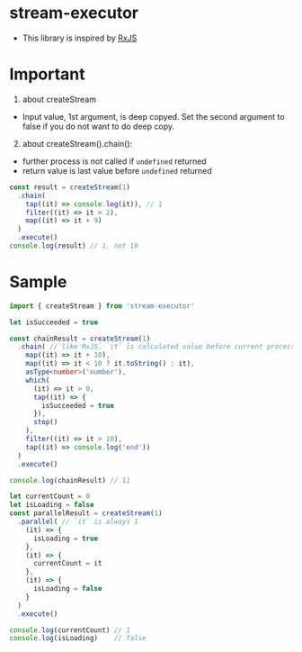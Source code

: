 # stream-executor
- This library is inspired by [RxJS](https://github.com/ReactiveX/rxjs)

# Important
1. about createStream
  - Input value, 1st argument, is deep copyed. Set the second argument to false if you do not want to do deep copy.
2. about createStream().chain():
  - further process is not called if `undefined` returned
  - return value is last value before `undefined` returned
  ```ts
  const result = createStream(1)
    .chain(
      tap((it) => console.log(it)), // 1
      filter((it) => it > 2),
      map((it) => it + 9)
    )
    .execute()
  console.log(result) // 1, not 10
  ``` 

# Sample
```ts
import { createStream } from 'stream-executor'

let isSucceeded = true

const chainResult = createStream(1)
  .chain( // like RxJS. `it` is calculated value before current procecss
    map((it) => it + 10),
    map((it) => it < 10 ? it.toString() : it),
    asType<number>('number'),
    which(
      (it) => it > 0,
      tap((it) => {
        isSucceeded = true
      }),
      stop()
    ),
    filter((it) => it > 10),
    tap((it) => console.log('end'))
  )
  .execute()

console.log(chainResult) // 11

let currentCount = 0
let isLoading = false
const parallelResult = createStream(1)
  .parallel( // `it` is always 1
    (it) => {
      isLoading = true
    },
    (it) => {
      currentCount = it
    },
    (it) => {
      isLoading = false
    }
  )
  .execute()

console.log(currentCount) // 1
console.log(isLoading)    // false
```
